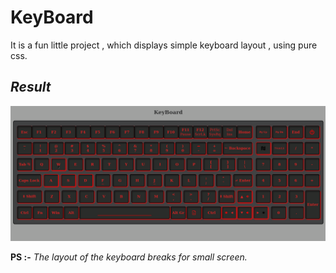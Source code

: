 # KeyBoard
It is a fun little project , which displays simple keyboard layout , using pure css.

## _Result_
![Keyboard](/res/images/Keyboard.png)

**PS :-** _The layout of the keyboard breaks for small screen._ 